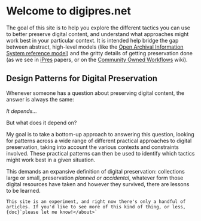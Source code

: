 # Welcome to digipres.net

The goal of this site is to help you explore the different tactics you can use to better preserve digital content, and understand what approaches might work best in your particular context.  It is intended help bridge the gap between abstract, high-level models (like the [Open Archival Information System reference model](https://en.wikipedia.org/wiki/Open_Archival_Information_System)) and the gritty details of getting preservation done (as we see in [iPres](https://ipres-conference.org/) papers, or on the [Community Owned Workflows](https://coptr.digipres.org/index.php/Workflow:Community_Owned_Workflows) wiki).

## Design Patterns for Digital Preservation

Whenever someone has a question about preserving digital content, the answer is always the same: 

_It depends..._

But what does it depend on?

My goal is to take a bottom-up approach to answering this question, looking for patterns across a wide range of different practical approaches to digital preservation, taking into account the various contexts and constraints involved.  These practical patterns can then be used to identify which tactics might work best in a given situation. 

This demands an expansive definition of digital preservation:  collections large or small, preservation _planned or accidental_, whatever form those digital resources have taken and however they survived, there are lessons to be learned.



```{warning}
This site is an experiment, and right now there's only a handful of articles. If you'd like to see more of this kind of thing, or less, {doc}`please let me know!</about>`
```
